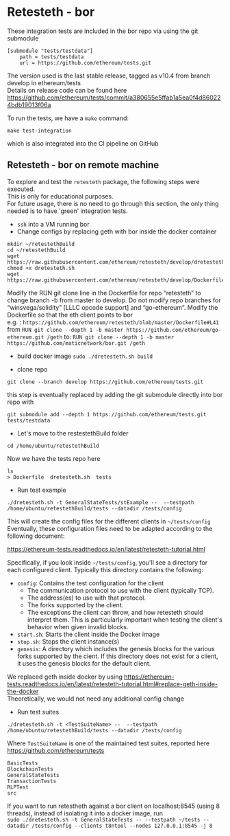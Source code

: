 
# Retesteth - bor

These integration tests are included in the bor repo via using the git submodule  

```
[submodule "tests/testdata"]
	path = tests/testdata
	url = https://github.com/ethereum/tests.git
```

The version used is the last stable release, tagged as v10.4 from branch develop in ethereum/tests    
Details on release code can be found here https://github.com/ethereum/tests/commit/a380655e5ffab1a5ea0f4d860224bdb19013f06a  

To run the tests, we have a `make` command:  
``` 
make test-integration
```
which is also integrated into the CI pipeline on GitHub  


## Retesteth - bor on remote machine

To explore and test the `retesteth` package, the following steps were executed.  
This is only for educational purposes.  
For future usage, there is no need to go through this section, the only thing needed is to have 'green' integration tests.  

- `ssh` into a VM running bor 
- Change configs by replacing geth with bor inside the docker container  
```
mkdir ~/retestethBuild
cd ~/retestethBuild
wget https://raw.githubusercontent.com/ethereum/retesteth/develop/dretesteth.sh
chmod +x dretesteth.sh
wget https://raw.githubusercontent.com/ethereum/retesteth/develop/Dockerfile
```

Modify the RUN git clone line in the Dockerfile for repo “retesteth” to change branch -b from master to develop. Do not modify repo branches for “winsvega/solidity” [LLLC opcode support] and “go-ethereum”.
Modify the Dockerfile so that the eth client points to bor  
e.g. : `https://github.com/ethereum/retesteth/blob/master/Dockerfile#L41`
from `RUN git clone --depth 1 -b master https://github.com/ethereum/go-ethereum.git /geth`
to: `RUN git clone --depth 1 -b master https://github.com/maticnetwork/bor.git /geth`

- build docker image
`sudo ./dretesteth.sh build`

- clone repo
``` 
git clone --branch develop https://github.com/ethereum/tests.git
```
this step is eventually replaced by adding the git submodule directly into bor repo with   
``` 
git submodule add --depth 1 https://github.com/ethereum/tests.git tests/testdata
```
- Let's move to the restestethBuild folder
```
cd /home/ubuntu/retestethBuild
```
Now we have the tests repo here  
```
ls
> Dockerfile  dretesteth.sh  tests
```
- Run test example    
```
./dretesteth.sh -t GeneralStateTests/stExample --  --testpath /home/ubuntu/retestethBuild/tests --datadir /tests/config
```
This will create the config files for the different clients in `~/tests/config`
Eventually, these configuration files need to be adapted according to the following document:

https://ethereum-tests.readthedocs.io/en/latest/retesteth-tutorial.html

Specifically, if you look inside `~/tests/config`, you'll see a directory for each configured client. Typically this directory contains the following:

* `config`: Contains the test configuration for the client
    * The communication protocol to use with the client (typically TCP).
    * The address(es) to use with that protocol.
    * The forks supported by the client.
    * The exceptions the client can throw, and how retesteth should interpret them. This is particularly important when testing the client's behavior when given invalid blocks.
* `start.sh`: Starts the client inside the Docker image
* `stop.sh`: Stops the client instance(s)
* `genesis`: A directory which includes the genesis blocks for the various forks supported by the cient. If this directory does not exist for a client, it uses the genesis blocks for the default client.

We replaced geth inside docker by using https://ethereum-tests.readthedocs.io/en/latest/retesteth-tutorial.html#replace-geth-inside-the-docker  
Theoretically, we would not need any additional config change  

- Run test suites    
``` 
./dretesteth.sh -t <TestSuiteName> --  --testpath /home/ubuntu/retestethBuild/tests --datadir /tests/config
```
Where `TestSuiteName` is one of the maintained test suites, reported here https://github.com/ethereum/tests  
```
BasicTests
BlockchainTests
GeneralStateTests
TransactionTests
RLPTest
src
```

If you want to run retestheth against a bor client on localhost:8545 (using 8 threads), instead of isolating it into a docker image, run  
`sudo ./dretesteth.sh -t GeneralStateTests -- --testpath ~/tests --datadir /tests/config --clients t8ntool --nodes 127.0.0.1:8545 -j 8`
